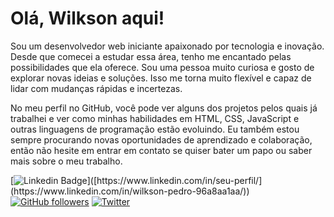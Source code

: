 # Olá, Wilkson aqui!

Sou um desenvolvedor web iniciante apaixonado por tecnologia e inovação. Desde que comecei a estudar essa área, tenho me encantado pelas possibilidades que ela oferece. Sou uma pessoa muito curiosa e gosto de explorar novas ideias e soluções. Isso me torna muito flexível e capaz de lidar com mudanças rápidas e incertezas.

No meu perfil no GitHub, você pode ver alguns dos projetos pelos quais já trabalhei e ver como minhas habilidades em HTML, CSS, JavaScript e outras linguagens de programação estão evoluindo. Eu também estou sempre procurando novas oportunidades de aprendizado e colaboração, então não hesite em entrar em contato se quiser bater um papo ou saber mais sobre o meu trabalho.

[![Linkedin Badge](https://img.shields.io/badge/-Linkedin-blue?style=flat-square&logo=Linkedin&logoColor=white&link=https://[www.linkedin.com/in](https://www.linkedin.com/in/wilkson-pedro-96a8aa1aa/)//)]([https://www.linkedin.com/in/seu-perfil/](https://www.linkedin.com/in/wilkson-pedro-96a8aa1aa/))
[![GitHub followers](https://img.shields.io/github/followers/seu-nome?label=Follow&style=social)](https://github.com/WilksonPedro)
[![Twitter](https://img.shields.io/badge/-Twitter-1ca0f1?style=flat-square&logo=twitter&logoColor=white&link=https://twitter.com/seu-twitter)](https://twitter.com/Dev_Thydus)

